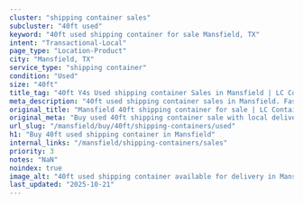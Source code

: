 ```yaml
---
cluster: "shipping container sales"
subcluster: "40ft used"
keyword: "40ft used shipping container for sale Mansfield, TX"
intent: "Transactional-Local"
page_type: "Location-Product"
city: "Mansfield, TX"
service_type: "shipping container"
condition: "Used"
size: "40ft"
title_tag: "40ft Y4s Used shipping container Sales in Mansfield | LC Container"
meta_description: "40ft used shipping container sales in Mansfield. Fast delivery, competitive pricing. Serving shipping containers area. Quote ID: IGD. Call (214) 524-4168 for your free quote today."
original_title: "Mansfield 40ft shipping container for sale | LC Container"
original_meta: "Buy used 40ft shipping container sale with local delivery in Mansfield, TX. LC Container — local Since 2003. Request a fast quote today."
url_slug: "/mansfield/buy/40ft/shipping-containers/used"
h1: "Buy 40ft used shipping container in Mansfield"
internal_links: "/mansfield/shipping-containers/sales"
priority: 3
notes: "NaN"
noindex: true
image_alt: "40ft used shipping container available for delivery in Mansfield"
last_updated: "2025-10-21"
---
```


<!-- TODO: Add unique city/inventory copy, images, and internal links here. -->
